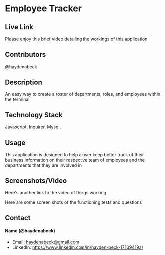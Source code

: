 # Employee Tracker 

## Live Link
Please enjoy this brief video detailing the workings of this application


## Contributors 
@haydenabeck

## Description
An easy way to create a roster of departments, roles, and employees within the terminal

## Technology Stack 
Javascript, Inquirer, Mysql, 

## Usage
This application is designed to help a user keep better track of their business information on their respective team of employees and the departments that they are involved in. 


## Screenshots/Video
Here's another link to the video of things working

Here are some screen shots of the functioning tests and questions
<img src="" alt="">
<img src="" alt="">

## Contact 
#### Name (@haydenabeck)
* Email: [haydenabeck@gmail.com](haydenabeck@gmail.com)
* LinkedIn: https://www.linkedin.com/in/hayden-beck-17109419a/